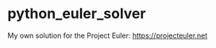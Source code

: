 python_euler_solver
===================

My own solution for the Project Euler: https://projecteuler.net

